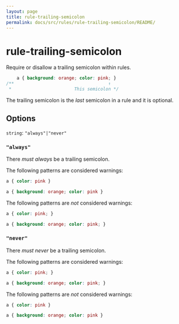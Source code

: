 ```yaml
---
layout: page
title: rule-trailing-semicolon
permalink: docs/src/rules/rule-trailing-semicolon/README/
---
```


# rule-trailing-semicolon

Require or disallow a trailing semicolon within rules.

```css
    a { background: orange; color: pink; }
/**                                    ↑
 *                        This semicolon */
```

The trailing semicolon is the *last* semicolon in a rule and it is optional.

## Options

`string`: `"always"|"never"`

### `"always"`

There *must always* be a trailing semicolon.

The following patterns are considered warnings:

```css
a { color: pink }
```

```css
a { background: orange; color: pink }
```

The following patterns are *not* considered warnings:

```css
a { color: pink; }
```

```css
a { background: orange; color: pink; }
```

### `"never"`

There *must never* be a trailing semicolon.

The following patterns are considered warnings:

```css
a { color: pink; }
```

```css
a { background: orange; color: pink; }
```

The following patterns are *not* considered warnings:

```css
a { color: pink }
```

```css
a { background: orange; color: pink }
```
